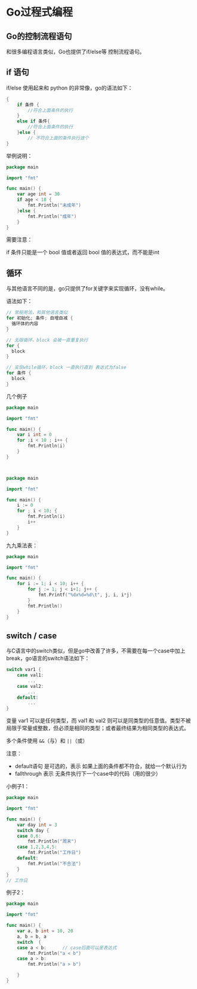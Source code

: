 # Go过程式编程

## Go的控制流程语句

和很多编程语言类似，Go也提供了if/else等 控制流程语句。

## if 语句

if/else 使用起来和 python 的非常像，go的语法如下：

```go
{
    if 条件 {
		//符合上面条件的执行
	}
	else if 条件{
		//符合上面条件的执行
	}else {
		// 不符合上面的条件执行这个
}
```

举例说明：

```go
package main

import "fmt"

func main() {
	var age int = 30
	if age < 18 {
		fmt.Println("未成年")
	}else {
		fmt.Println("成年")
	}
}

```

需要注意：

if 条件只能是一个 bool 值或者返回 bool 值的表达式，而不能是int

## 循环

与其他语言不同的是，go只提供了for关键字来实现循环，没有while。

语法如下：

```go
// 常规用法，和其他语言类似
for 初始化; 条件; 自增自减 {
  循环体的内容
}

// 无限循环，block 会被一直重复执行
for {
  block
}

// 实现while循环，block 一直执行直到 表达式为false
for 条件 {
  block
}
```

几个例子

```go
package main

import "fmt"

func main() {
	var i int = 0
	for ;i < 10 ; i++ {
		fmt.Println(i)
	}
}



package main

import "fmt"

func main() {
	i := 0
	for ; i < 10; {
		fmt.Println(i)
		i++
	}
}

```

九九乘法表：

```go
package main

import "fmt"

func main() {
	for i := 1; i < 10; i++ {
		for j := 1; j < i+1; j++ {
			fmt.Printf("%dx%d=%d\t", j, i, i*j)
		}
		fmt.Println()
	}
}
```



## switch / case

与C语言中的switch类似，但是go中改善了许多，不需要在每一个case中加上break，go语言的switch语法如下：

```go
switch var1 {
    case val1:
        ...
    case val2:
        ...
    default:
        ...
}
```

变量 var1 可以是任何类型，而 val1 和 val2 则可以是同类型的任意值。类型不被局限于常量或整数，但必须是相同的类型；或者最终结果为相同类型的表达式。

多个条件使用 `&&`（与）和 `||`（或）

注意：

- default语句 是可选的，表示 如果上面的条件都不符合，就给一个默认行为
- fallthrough  表示 无条件执行下一个case中的代码（用的很少）

小例子1：

```go
package main

import "fmt"

func main() {
	var day int = 3
	switch day {
	case 0,6:
		fmt.Println("周末")
	case 1,2,3,4,5:
		fmt.Println("工作日")
	default:
		fmt.Println("不合法")
	}
}
// 工作日
```

例子2：

```go
package main

import "fmt"

func main() {
	var a, b int = 10, 20
	a, b = b, a
	switch  {
	case a < b:      // case后面可以是表达式
		fmt.Println("a < b")
	case a > b:
		fmt.Println("a > b")

	}
}
```


